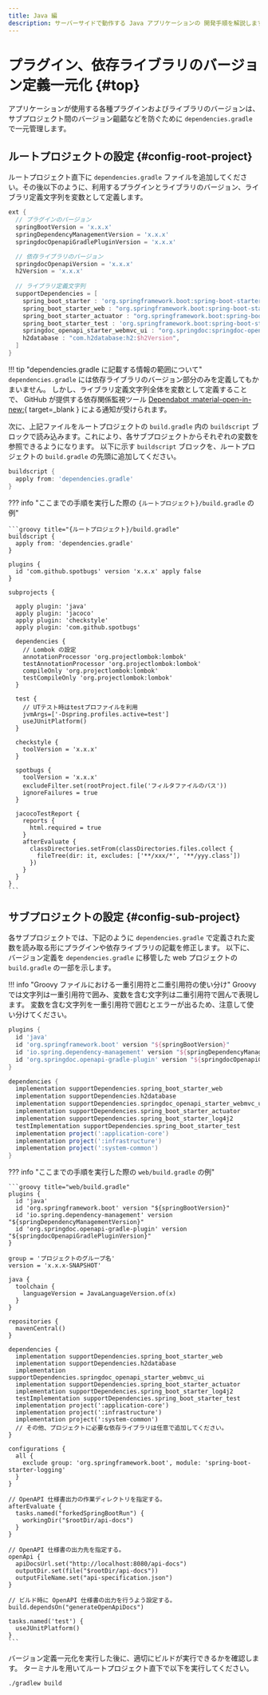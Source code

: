 ```yaml
---
title: Java 編
description: サーバーサイドで動作する Java アプリケーションの 開発手順を解説します。
---
```


# プラグイン、依存ライブラリのバージョン定義一元化 {#top}
<!-- cSpell:ignore buildscript subprojects projectlombok Dspring -->

アプリケーションが使用する各種プラグインおよびライブラリのバージョンは、サブプロジェクト間のバージョン齟齬などを防ぐために `dependencies.gradle` で一元管理します。

## ルートプロジェクトの設定 {#config-root-project}

ルートプロジェクト直下に `dependencies.gradle` ファイルを追加してください。その後以下のように、利用するプラグインとライブラリのバージョン、ライブラリ定義文字列を変数として定義します。

```groovy title="{ルートプロジェクト}/dependencies.gradle"
ext {
  // プラグインのバージョン
  springBootVersion = 'x.x.x'
  springDependencyManagementVersion = 'x.x.x'
  springdocOpenapiGradlePluginVersion = 'x.x.x'

  // 依存ライブラリのバージョン
  springdocOpenapiVersion = 'x.x.x'
  h2Version = 'x.x.x'
  
  // ライブラリ定義文字列
  supportDependencies = [
    spring_boot_starter : 'org.springframework.boot:spring-boot-starter',
    spring_boot_starter_web : "org.springframework.boot:spring-boot-starter-web",
    spring_boot_starter_actuator : "org.springframework.boot:spring-boot-starter-actuator",
    spring_boot_starter_test : 'org.springframework.boot:spring-boot-starter-test',
    springdoc_openapi_starter_webmvc_ui : "org.springdoc:springdoc-openapi-starter-webmvc-ui:$springdocOpenapiVersion",
    h2database : "com.h2database:h2:$h2Version",
  ]
}
```

!!! tip "dependencies.gradle に記載する情報の範囲について"
    `dependencies.gradle` には依存ライブラリのバージョン部分のみを定義してもかまいません。
    しかし、ライブラリ定義文字列全体を変数として定義することで、 GitHub が提供する依存関係監視ツール [Dependabot :material-open-in-new:](https://docs.github.com/ja/code-security/dependabot){ target=_blank } による通知が受けられます。

次に、上記ファイルをルートプロジェクトの `build.gradle` 内の `buildscript` ブロックで読み込みます。これにより、各サブプロジェクトからそれぞれの変数を参照できるようになります。
以下に示す `buildscript` ブロックを、ルートプロジェクトの `build.gradle` の先頭に追加してください。

```groovy title="{ルートプロジェクト}/build.gradle"
buildscript {
  apply from: 'dependencies.gradle'
}
```

??? info "ここまでの手順を実行した際の `{ルートプロジェクト}/build.gradle` の例"

    ```groovy title="{ルートプロジェクト}/build.gradle"
    buildscript {
      apply from: 'dependencies.gradle'
    }

    plugins {
      id 'com.github.spotbugs' version 'x.x.x' apply false
    }

    subprojects {

      apply plugin: 'java'
      apply plugin: 'jacoco'
      apply plugin: 'checkstyle'
      apply plugin: 'com.github.spotbugs'

      dependencies {
        // Lombok の設定
        annotationProcessor 'org.projectlombok:lombok'
        testAnnotationProcessor 'org.projectlombok:lombok'
        compileOnly 'org.projectlombok:lombok'
        testCompileOnly 'org.projectlombok:lombok'
      }

      test {
        // UTテスト時はtestプロファイルを利用
        jvmArgs=['-Dspring.profiles.active=test']
        useJUnitPlatform()
      }

      checkstyle {
        toolVersion = 'x.x.x'
      }

      spotbugs {
        toolVersion = 'x.x.x'
        excludeFilter.set(rootProject.file('フィルタファイルのパス'))
        ignoreFailures = true
      }

      jacocoTestReport {
        reports {
          html.required = true
        }
        afterEvaluate {
          classDirectories.setFrom(classDirectories.files.collect {
            fileTree(dir: it, excludes: ['**/xxx/*', '**/yyy.class'])
          })
        }
      }
    }
    ```

## サブプロジェクトの設定 {#config-sub-project}

各サブプロジェクトでは、下記のように `dependencies.gradle` で定義された変数を読み取る形にプラグインや依存ライブラリの記載を修正します。
以下に、バージョン定義を `dependencies.gradle` に移管した web プロジェクトの `build.gradle` の一部を示します。

!!! info "Groovy ファイルにおける一重引用符と二重引用符の使い分け"
    Groovy では文字列は一重引用符で囲み、変数を含む文字列は二重引用符で囲んで表現します。
    変数を含む文字列を一重引用符で囲むとエラーが出るため、注意して使い分けてください。

```groovy title="web/build.gradle" hl_lines="3 4 5 9 10 11 12 13 14"
plugins {
  id 'java'
  id 'org.springframework.boot' version "${springBootVersion}"
  id 'io.spring.dependency-management' version "${springDependencyManagementVersion}"
  id 'org.springdoc.openapi-gradle-plugin' version "${springdocOpenapiGradlePluginVersion}"
}

dependencies {
  implementation supportDependencies.spring_boot_starter_web
  implementation supportDependencies.h2database
  implementation supportDependencies.springdoc_openapi_starter_webmvc_ui
  implementation supportDependencies.spring_boot_starter_actuator
  implementation supportDependencies.spring_boot_starter_log4j2
  testImplementation supportDependencies.spring_boot_starter_test
  implementation project(':application-core')
  implementation project(':infrastructure')
  implementation project(':system-common')
}
```

??? info "ここまでの手順を実行した際の `web/build.gradle` の例"

    ```groovy title="web/build.gradle"
    plugins {
      id 'java'
      id 'org.springframework.boot' version "${springBootVersion}"
      id 'io.spring.dependency-management' version "${springDependencyManagementVersion}"
      id 'org.springdoc.openapi-gradle-plugin' version "${springdocOpenapiGradlePluginVersion}"
    }

    group = 'プロジェクトのグループ名'
    version = 'x.x.x-SNAPSHOT'

    java {
      toolchain {
        languageVersion = JavaLanguageVersion.of(x)
      }
    }

    repositories {
      mavenCentral()
    }

    dependencies {
      implementation supportDependencies.spring_boot_starter_web
      implementation supportDependencies.h2database
      implementation supportDependencies.springdoc_openapi_starter_webmvc_ui
      implementation supportDependencies.spring_boot_starter_actuator
      implementation supportDependencies.spring_boot_starter_log4j2
      testImplementation supportDependencies.spring_boot_starter_test
      implementation project(':application-core')
      implementation project(':infrastructure')
      implementation project(':system-common')
      // その他、プロジェクトに必要な依存ライブラリは任意で追加してください。
    }

    configurations {
      all {
        exclude group: 'org.springframework.boot', module: 'spring-boot-starter-logging'
      }
    }

    // OpenAPI 仕様書出力の作業ディレクトリを指定する。
    afterEvaluate {
      tasks.named("forkedSpringBootRun") {
        workingDir("$rootDir/api-docs")
      }
    }

    // OpenAPI 仕様書の出力先を指定する。
    openApi {
      apiDocsUrl.set("http://localhost:8080/api-docs")
      outputDir.set(file("$rootDir/api-docs"))
      outputFileName.set("api-specification.json")
    }

    // ビルド時に OpenAPI 仕様書の出力を行うよう設定する。
    build.dependsOn("generateOpenApiDocs")

    tasks.named('test') {
      useJUnitPlatform()
    }
    ```

バージョン定義一元化を実行した後に、適切にビルドが実行できるかを確認します。
ターミナルを用いてルートプロジェクト直下で以下を実行してください。

```winbatch title="バックエンドアプリケーションのビルド"
./gradlew build
```
